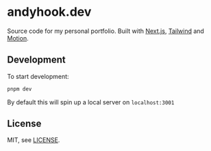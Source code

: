 # andyhook.dev

Source code for my personal portfolio. Built with [Next.js](https://nextjs.org/), [Tailwind](https://tailwindcss.com/) and [Motion](https://motion.dev/).

## Development

To start development:

```sh
pnpm dev
```

By default this will spin up a local server on `localhost:3001`

## License

MIT, see [LICENSE](LICENSE).
